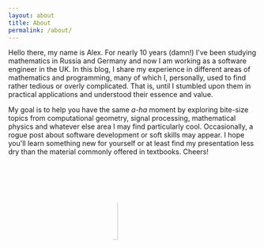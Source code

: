 ```yaml
---
layout: about
title: About
permalink: /about/
---
```


Hello there, my name is Alex. For nearly 10 years (damn!) I've been studying mathematics in Russia and Germany and now I am working as a software engineer in the UK. In this blog, I share my experience in different areas of mathematics and programming, many of which I, personally, used to find rather tedious or overly complicated. That is, until I stumbled upon them in practical applications and understood their essence and value.

My goal is to help you have the same *a-ha* moment by exploring bite-size topics from computational geometry, signal processing, mathematical physics and whatever else area I may find particularly cool. Occasionally, a rogue post about software development or soft skills may appear. I hope you'll learn something new for yourself or at least find my presentation less dry than the material commonly offered in textbooks. Cheers! 

<img style="border-radius: 50%; margin-left: 40%" src="https://codethatmath.s3.eu-central-1.amazonaws.com/style-images/avatar-pfalz.jpg" width="20%">